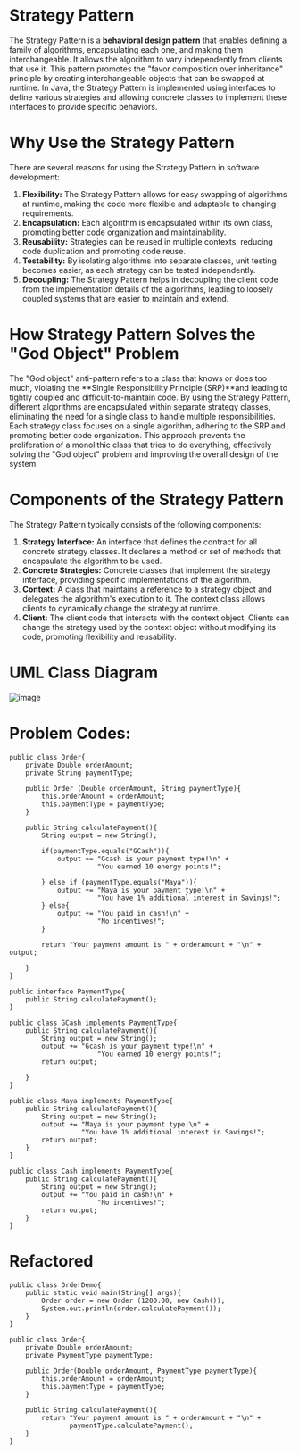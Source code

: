 # Strategy Pattern

The Strategy Pattern is a **behavioral design pattern** that enables defining a family of algorithms, encapsulating each one, and making them interchangeable. It allows the algorithm to vary independently from clients that use it. This pattern promotes the "favor composition over inheritance" principle by creating interchangeable objects that can be swapped at runtime. In Java, the Strategy Pattern is implemented using interfaces to define various strategies and allowing concrete classes to implement these interfaces to provide specific behaviors.


#  Why Use the Strategy Pattern
There are several reasons for using the Strategy Pattern in software development:

1. **Flexibility:** The Strategy Pattern allows for easy swapping of algorithms at runtime, making the code more flexible and adaptable to changing requirements.
2. **Encapsulation:** Each algorithm is encapsulated within its own class, promoting better code organization and maintainability.
3. **Reusability:** Strategies can be reused in multiple contexts, reducing code duplication and promoting code reuse.
4. **Testability:** By isolating algorithms into separate classes, unit testing becomes easier, as each strategy can be tested independently.
5. **Decoupling:** The Strategy Pattern helps in decoupling the client code from the implementation details of the algorithms, leading to loosely coupled systems that are easier to maintain and extend.


#  How Strategy Pattern Solves the "God Object" Problem
The "God object" anti-pattern refers to a class that knows or does too much, violating the **Single Responsibility Principle (SRP)**and leading to tightly coupled and difficult-to-maintain code. By using the Strategy Pattern, different algorithms are encapsulated within separate strategy classes, eliminating the need for a single class to handle multiple responsibilities. Each strategy class focuses on a single algorithm, adhering to the SRP and promoting better code organization. This approach prevents the proliferation of a monolithic class that tries to do everything, effectively solving the "God object" problem and improving the overall design of the system.


#  Components of the Strategy Pattern
The Strategy Pattern typically consists of the following components:

1. **Strategy Interface:** An interface that defines the contract for all concrete strategy classes. It declares a method or set of methods that encapsulate the algorithm to be used.
2. **Concrete Strategies:** Concrete classes that implement the strategy interface, providing specific implementations of the algorithm.
3. **Context:** A class that maintains a reference to a strategy object and delegates the algorithm's execution to it. The context class allows clients to dynamically change the strategy at runtime.
4. **Client:** The client code that interacts with the context object. Clients can change the strategy used by the context object without modifying its code, promoting flexibility and reusability.


#  UML Class Diagram

![image](https://github.com/SG-Hangaan/Strategy-Pattern/assets/127215110/a663f582-d5dc-4e06-95c7-65d052f6e0f2)

# Problem Codes:
```
public class Order{
    private Double orderAmount;
    private String paymentType;
    
    public Order (Double orderAmount, String paymentType){
        this.orderAmount = orderAmount;
        this.paymentType = paymentType;
    }

    public String calculatePayment(){
        String output = new String();

        if(paymentType.equals("GCash")){
            output += "Gcash is your payment type!\n" +
                      "You earned 10 energy points!";
                     
        } else if (paymentType.equals("Maya")){
            output += "Maya is your payment type!\n" +
                      "You have 1% additional interest in Savings!";
        } else{
            output += "You paid in cash!\n" +
                      "No incentives!";
        }

        return "Your payment amount is " + orderAmount + "\n" + output;

    }
}

public interface PaymentType{
    public String calculatePayment();
}

public class GCash implements PaymentType{
    public String calculatePayment(){
        String output = new String();
        output += "Gcash is your payment type!\n" +
                      "You earned 10 energy points!";
        return output;

    }
}

public class Maya implements PaymentType{
    public String calculatePayment(){
        String output = new String();
        output += "Maya is your payment type!\n" +
                  "You have 1% additional interest in Savings!";
        return output;
    }
}

public class Cash implements PaymentType{
    public String calculatePayment(){
        String output = new String();
        output += "You paid in cash!\n" +
                      "No incentives!";
        return output;
    }
}
```
# Refactored
```
public class OrderDemo{
    public static void main(String[] args){
        Order order = new Order (1200.00, new Cash());
        System.out.println(order.calculatePayment());    
    }
}

public class Order{
    private Double orderAmount;
    private PaymentType paymentType;

    public Order(Double orderAmount, PaymentType paymentType){
        this.orderAmount = orderAmount;
        this.paymentType = paymentType;
    }

    public String calculatePayment(){
        return "Your payment amount is " + orderAmount + "\n" + 
               paymentType.calculatePayment();
    }    
}
```















